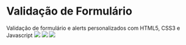 # Validação de Formulário
Validação de formulário e alerts personalizados com HTML5, CSS3 e Javascript
<img src="https://user-images.githubusercontent.com/37172038/108611903-fdde0380-73c1-11eb-9006-019cf20365a0.png">
<img src="https://user-images.githubusercontent.com/37172038/108611906-0c2c1f80-73c2-11eb-9d86-73396a8e85a6.png">
<img src="https://user-images.githubusercontent.com/37172038/108611916-2cf47500-73c2-11eb-8011-eb66a26b985a.png">
